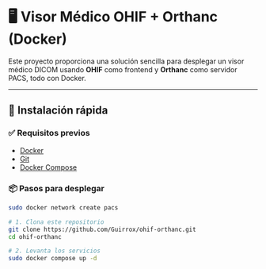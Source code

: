 # 🖥️ Visor Médico OHIF + Orthanc (Docker)

Este proyecto proporciona una solución sencilla para desplegar un visor médico DICOM usando **OHIF** como frontend y **Orthanc** como servidor PACS, todo con Docker.

---

## 🚀 Instalación rápida

### ✅ Requisitos previos

- [Docker](https://docs.docker.com/get-docker/)
- [Git](https://git-scm.com/)
- [Docker Compose](https://docs.docker.com/compose/install/)

### 📦 Pasos para desplegar

```bash
sudo docker network create pacs

# 1. Clona este repositorio
git clone https://github.com/Guirrox/ohif-orthanc.git
cd ohif-orthanc

# 2. Levanta los servicios
sudo docker compose up -d
